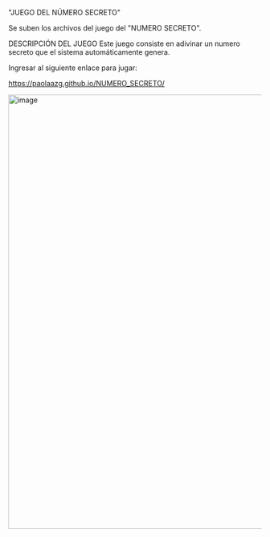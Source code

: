 "JUEGO DEL NÚMERO SECRETO"

Se suben los archivos del juego del "NUMERO SECRETO".

DESCRIPCIÓN DEL JUEGO
Este juego consiste en adivinar un numero secreto que el sistema automáticamente genera.

Ingresar al siguiente enlace para jugar:

https://paolaazg.github.io/NUMERO_SECRETO/

<img width="1917" height="863" alt="image" src="https://github.com/user-attachments/assets/43c5791b-03ae-41f8-9a0e-2999dbebce27" />

